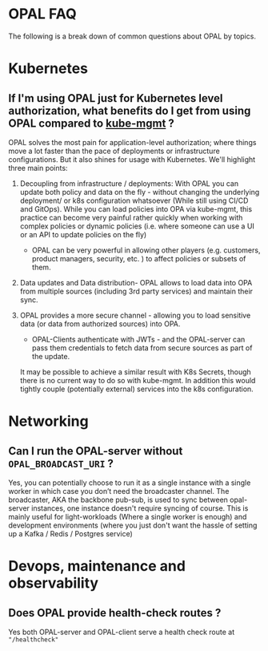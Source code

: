 # OPAL FAQ
The following is a break down of common questions about OPAL by topics.


# Kubernetes
## If I'm using OPAL just for Kubernetes level authorization, what benefits do I get from using OPAL compared to [kube-mgmt](https://github.com/open-policy-agent/kube-mgmt) ?

OPAL solves the most pain for application-level authorization; where things move a lot faster than the pace of deployments or infrastructure configurations. But it also shines for usage with Kubernetes.  We'll highlight three main points:

1. Decoupling from infrastructure / deployments: With OPAL you can update both policy and data on the fly - without changing the underlying deployment/ or k8s configuration whatsoever (While still using CI/CD and GitOps).
While you can load policies into OPA via kube-mgmt, this practice can become very painful rather quickly when working with complex policies or dynamic policies (i.e. where someone can use a UI or an API to update policies on the fly) 
    - OPAL can be very powerful in allowing other players (e.g. customers, product managers, security, etc. ) to affect policies or subsets of them.

2. Data updates and Data distribution- OPAL allows to load data into OPA from multiple sources (including 3rd party services) and maintain their sync.

3. OPAL provides a more secure channel - allowing you to load sensitive data (or data from authorized sources) into OPA.
    - OPAL-Clients authenticate with JWTs - and the OPAL-server can pass them credentials to fetch data from secure sources as part of the update.

    It may be possible to achieve a similar result with K8s Secrets, though there is no current way to do so with kube-mgmt. In addition this would tightly couple (potentially external) services into the k8s configuration.

# Networking

## Can I run the OPAL-server without `OPAL_BROADCAST_URI` ?
Yes, you can potentially choose to run it as a single instance with a single worker  in which case you don’t need the broadcaster channel. The broadcaster, AKA the backbone pub-sub, is used to sync between opal-server instances, one instance doesn't require syncing of course.
This is mainly useful for light-workloads (Where a single worker is enough) and development environments (where you just don't want the hassle of setting up a Kafka / Redis / Postgres service)

# Devops, maintenance and observability 

## Does OPAL provide health-check routes ?
Yes both OPAL-server and OPAL-client serve a health check route at `"/healthcheck"`



